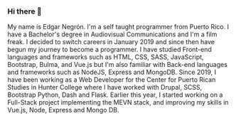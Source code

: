 ### Hi there 👋
My name is Edgar Negrón. I'm a self taught programmer from Puerto Rico. I have a Bachelor's degree in Audiovisual Communications 
				and I'm a film freak. I decided to switch careers in January 2019 and since then have begun my journey to become a programmer. 
				I have studied Front-end languages and frameworks such as HTML, CSS, SASS, JavaScript, Bootstrap, Bulma, and Vue.js but I'm also familiar 
				with Back-end languages and frameworks such as NodeJS, Express and MongoDB. Since 2019, I have been working as a Web Developer for 
				the Center for Puerto Rican Studies in Hunter College where I have worked with Drupal, SCSS, Bootstrap Python, Dash and Flask. 
				Earlier this year, I started working on a Full-Stack project implementing the MEVN stack, and improving my skills in Vue.js, Node, Express and Mongo DB.
        
<!--
**edgarnegronrabell/edgarnegronrabell** is a ✨ _special_ ✨ repository because its `README.md` (this file) appears on your GitHub profile.

Here are some ideas to get you started:

- 🔭 I’m currently working on ...
- 🌱 I’m currently learning ...
- 👯 I’m looking to collaborate on ...
- 🤔 I’m looking for help with ...
- 💬 Ask me about ...
- 📫 How to reach me: ...
- 😄 Pronouns: ...
- ⚡ Fun fact: ...
-->
